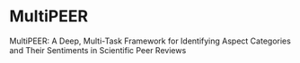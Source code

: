# MultiPEER
MultiPEER: A Deep, Multi-Task Framework for Identifying Aspect Categories and Their Sentiments in Scientific Peer Reviews
